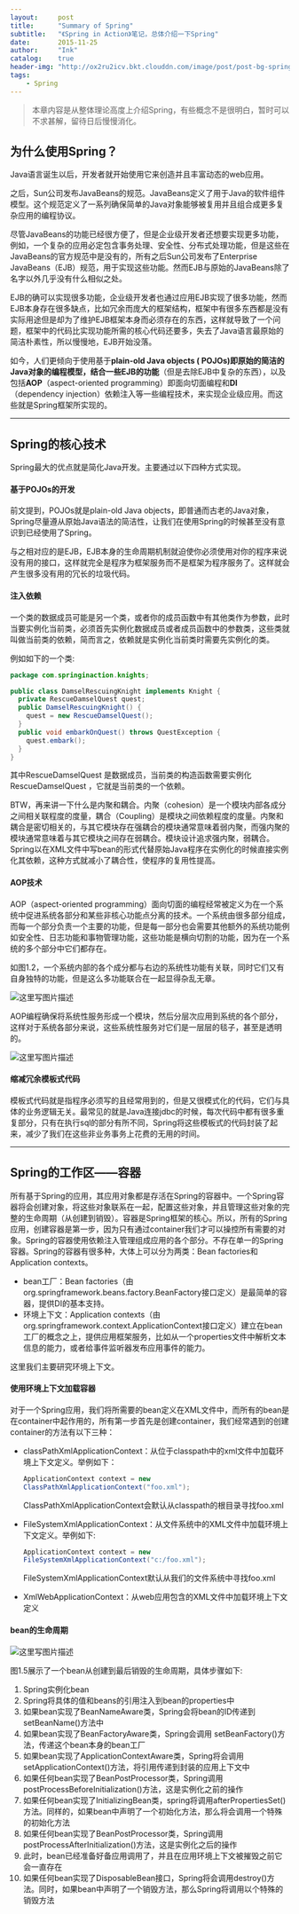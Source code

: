 ```yaml
---
layout:     post
title:      "Summary of Spring"
subtitle:   "《Spring in Action》笔记，总体介绍一下Spring"
date:       2015-11-25
author:     "Ink"
catalog:    true
header-img: "http://ox2ru2icv.bkt.clouddn.com/image/post/post-bg-spring.jpg"
tags:
    - Spring
---
```


> 本章内容是从整体理论高度上介绍Spring，有些概念不是很明白，暂时可以不求甚解，留待日后慢慢消化。

## 为什么使用Spring？
Java语言诞生以后，开发者就开始使用它来创造并且丰富动态的web应用。

之后，Sun公司发布JavaBeans的规范。JavaBeans定义了用于Java的软件组件模型。这个规范定义了一系列确保简单的Java对象能够被复用并且组合成更多复杂应用的编程协议。

尽管JavaBeans的功能已经很方便了，但是企业级开发者还想要实现更多功能，例如，一个复杂的应用必定包含事务处理、安全性、分布式处理功能，但是这些在JavaBeans的官方规范中是没有的，所有之后Sun公司发布了Enterprise JavaBeans（EJB）规范，用于实现这些功能。然而EJB与原始的JavaBeans除了名字以外几乎没有什么相似之处。

EJB的确可以实现很多功能，企业级开发者也通过应用EJB实现了很多功能，然而EJB本身存在很多缺点，比如冗余而庞大的框架结构，框架中有很多东西都是没有实际用途但是却为了维护EJB框架本身而必须存在的东西，这样就导致了一个问题，框架中的代码比实现功能所需的核心代码还要多，失去了Java语言最原始的简洁朴素性，所以慢慢地，EJB开始没落。

如今，人们更倾向于使用基于**plain-old Java objects ( POJOs)**即原始的简洁的Java对象的编程模型，结合一些**EJB的功能**（但是去除EJB中复杂的东西），以及包括**AOP**（aspect-oriented programming）即面向切面编程和**DI**（dependency injection）依赖注入等一些编程技术，来实现企业级应用。而这些就是Spring框架所实现的。

---

## Spring的核心技术
Spring最大的优点就是简化Java开发。主要通过以下四种方式实现。
#### 基于POJOs的开发
前文提到，POJOs就是plain-old Java objects，即普通而古老的Java对象，Spring尽量遵从原始Java语法的简洁性，让我们在使用Spring的时候甚至没有意识到已经使用了Spring。

与之相对应的是EJB，EJB本身的生命周期机制就迫使你必须使用对你的程序来说没有用的接口，这样就完全是程序为框架服务而不是框架为程序服务了。这样就会产生很多没有用的冗长的垃圾代码。
#### 注入依赖
一个类的数据成员可能是另一个类，或者你的成员函数中有其他类作为参数，此时当要实例化当前类，必须首先实例化数据成员或者成员函数中的参数类，这些类就叫做当前类的依赖，简而言之，依赖就是实例化当前类时需要先实例化的类。

例如如下的一个类:


```java
package com.springinaction.knights;

public class DamselRescuingKnight implements Knight {
  private RescueDamselQuest quest;
  public DamselRescuingKnight() {
    quest = new RescueDamselQuest();
  }
  public void embarkOnQuest() throws QuestException {
    quest.embark();
  }
}
```

其中RescueDamselQuest 是数据成员，当前类的构造函数需要实例化RescueDamselQuest ，它就是当前类的一个依赖。

BTW，再来讲一下什么是内聚和耦合。内聚（cohesion）是一个模块内部各成分之间相关联程度的度量，耦合（Coupling）是模块之间依赖程度的度量。内聚和耦合是密切相关的，与其它模块存在强耦合的模块通常意味着弱内聚，而强内聚的模块通常意味着与其它模块之间存在弱耦合。模块设计追求强内聚，弱耦合。Spring以在XML文件中写bean的形式代替原始Java程序在实例化的时候直接实例化其依赖，这种方式就减小了耦合性，使程序的复用性提高。

#### AOP技术
AOP（aspect-oriented programming）面向切面的编程经常被定义为在一个系统中促进系统各部分和某些非核心功能点分离的技术。一个系统由很多部分组成，而每一个部分负责一个主要的功能，但是每一部分也会需要其他额外的系统功能例如安全性、日志功能和事物管理功能，这些功能是横向切割的功能，因为在一个系统的多个部分中它们都存在。

如图1.2，一个系统内部的各个成分都与右边的系统性功能有关联，同时它们又有自身独特的功能，但是这么多功能联合在一起显得杂乱无章。

![这里写图片描述](http://img.blog.csdn.net/20151128174039995)

AOP编程确保将系统性服务形成一个模块，然后分层次应用到系统的各个部分，这样对于系统各部分来说，这些系统性服务对它们是一层层的毯子，甚至是透明的。

![这里写图片描述](http://img.blog.csdn.net/20151128174139412)

#### 缩减冗余模板式代码
模板式代码就是指程序必须写的且经常用到的，但是又很模式化的代码，它们与具体的业务逻辑无关。最常见的就是Java连接jdbc的时候，每次代码中都有很多重复部分，只有在执行sql的部分有所不同，Spring将这些模板式的代码封装了起来，减少了我们在这些非业务事务上花费的无用的时间。

---

## Spring的工作区——容器
所有基于Spring的应用，其应用对象都是存活在Spring的容器中。一个Spring容器将会创建对象，将这些对象联系在一起，配置这些对象，并且管理这些对象的完整的生命周期（从创建到销毁）。容器是Spring框架的核心。所以，所有的Spring应用，创建容器是第一步，因为只有通过container我们才可以操控所有需要的对象。Spring的容器使用依赖注入管理组成应用的各个部分。不存在单一的Spring容器。Spring的容器有很多种，大体上可以分为两类：Bean factories和Application contexts。

- bean工厂：Bean factories（由org.springframework.beans.factory.BeanFactory接口定义）是最简单的容器，提供DI的基本支持。
- 环境上下文：Application contexts（由org.springframework.context.ApplicationContext接口定义）建立在bean工厂的概念之上，提供应用框架服务，比如从一个properties文件中解析文本信息的能力，或者给事件监听器发布应用事件的能力。

这里我们主要研究环境上下文。

#### 使用环境上下文加载容器
对于一个Spring应用，我们将所需要的bean定义在XML文件中，而所有的bean是在container中起作用的，所有第一步首先是创建container，我们经常遇到的创建container的方法有以下三种：

- classPathXmlApplicationContext：从位于classpath中的xml文件中加载环境上下文定义。举例如下：

  ```java
  ApplicationContext context = new
  ClassPathXmlApplicationContext("foo.xml");
  ```

  ClassPathXmlApplicationContext会默认从classpath的根目录寻找foo.xml

- FileSystemXmlApplicationContext：从文件系统中的XML文件中加载环境上下文定义。举例如下:

  ```java
  ApplicationContext context = new
  FileSystemXmlApplicationContext("c:/foo.xml");
  ```

  FileSystemXmlApplicationContext默认从我们的文件系统中寻找foo.xml

- XmlWebApplicationContext：从web应用包含的XML文件中加载环境上下文定义

#### bean的生命周期

![这里写图片描述](http://img.blog.csdn.net/20160104213743962)

图1.5展示了一个bean从创建到最后销毁的生命周期，具体步骤如下:

1. Spring实例化bean
2. Spring将具体的值和beans的引用注入到bean的properties中
3. 如果bean实现了BeanNameAware类，Spring会将bean的ID传递到setBeanName()方法中
4. 如果bean实现了BeanFactoryAware类，Spring会调用 setBeanFactory()方法，传递这个bean本身的bean工厂
5. 如果bean实现了ApplicationContextAware类，Spring将会调用setApplicationContext()方法，将引用传递到封装的应用上下文中
6. 如果任何bean实现了BeanPostProcessor类，Spring调用postProcessBeforeInitialization()方法，这是实例化之前的操作
7. 如果任何bean实现了InitializingBean类，spring将调用afterPropertiesSet()方法。同样的，如果bean中声明了一个初始化方法，那么将会调用一个特殊的初始化方法
8. 如果任何bean实现了BeanPostProcessor类，Spring调用postProcessAfterInitialization()方法，这是实例化之后的操作
9. 此时，bean已经准备好备应用调用了，并且在应用环境上下文被摧毁之前它会一直存在
10. 如果任何bean实现了DisposableBean接口，Spring将会调用destroy()方法。同时，如果bean中声明了一个销毁方法，那么Spring将调用以个特殊的销毁方法
